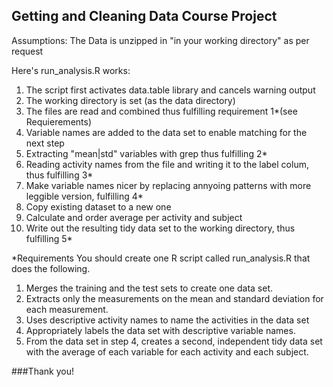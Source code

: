 ## Getting and Cleaning Data Course Project

Assumptions: 
The Data is unzipped in "in your working directory" as per request

Here's run_analysis.R works:

1. The script first activates data.table library and cancels warning output
2. The working directory is set (as the data directory) 
3. The files are read and combined thus fulfilling requirement 1*(see Requierements)
4. Variable names are added to the data set to enable matching for the next step
5. Extracting "mean|std" variables with grep thus fulfilling 2*
6. Reading activity names from the file and writing it to the label colum, thus fulfilling 3*
7. Make variable names nicer by replacing annyoing patterns with more leggible version, fulfilling 4*
8. Copy existing dataset to a new one
9. Calculate and order average per activity and subject
9. Write out the resulting tidy data set to the working directory, thus fulfilling 5*


*Requirements
You should create one R script called run_analysis.R that does the following. 
1. Merges the training and the test sets to create one data set.
2. Extracts only the measurements on the mean and standard deviation for each measurement. 
3. Uses descriptive activity names to name the activities in the data set
4. Appropriately labels the data set with descriptive variable names. 
5. From the data set in step 4, creates a second, independent tidy data set with the 
   average of each variable for each activity and each subject.

###Thank you!